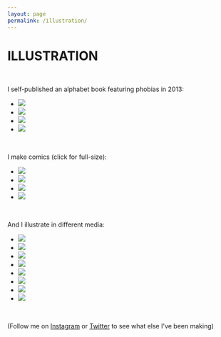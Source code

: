 ```yaml
---
layout: page
permalink: /illustration/
---
```


<h1 class="page-heading">ILLUSTRATION</h1>

<br>
<p>I self-published an alphabet book featuring phobias in 2013:</p>

<ul class="pic">
	<li class="exp"><img src="/img/abc-cover.jpg" /></li>
	<li class="exp"><img src="/img/k.png" /></li>
	<li class="exp"><img src="/img/abc-n.jpg" /></li>
	<li class="exp"><img src="/img/p.png" /></li>
</ul>

<br>
<p>I make comics (click for full-size):</p>

<ul class="pic">
	<li class="exp"><a href="/img/sp1.png" target="_blank"><img src="/img/sp1.png" /></a></li>
	<li class="exp"><a href="/img/pokemom.png" target="_blank"><img src="/img/pokemom.png" /></a></li>
	<li class="exp"><a href="/img/iris.png" target="_blank"><img src="/img/iris.png" /></a></li>
	<li class="exp"><a href="/img/abq.png" target="_blank"><img src="/img/jjj.png" /></a></li>
</ul>

<br>
<p>And I illustrate in different media:</p>

<ul class="pic">
	<li class="exp"><img src="http://68.media.tumblr.com/4cc785754ffa28ba47c813a8a13e7517/tumblr_nlhsx8YAYz1qemft7o1_500.png" /></li>
	<li class="exp"><img src="/img/sloths.png" /></li>
	<li class="exp"><img src="/img/charles.png" /></li>
	<li class="exp"><img src="https://scontent-ord5-2.xx.fbcdn.net/v/t39.30808-6/279772586_10224255583288760_5953758915037258528_n.jpg?_nc_cat=102&ccb=1-7&_nc_sid=174925&_nc_ohc=T2cRus4BihQAX8pBHj8&_nc_ht=scontent-ord5-2.xx&oh=00_AfB6JnooD1N4utiA-x9XviMVzdMariNoe_FgDVQcIKAMWA&oe=648D6F85" /></li>
	<li class="exp"><img src="/img/reflect.png" /></li>
	<li class="exp"><img src="/img/AveChile.png" /></li>
	<li class="exp"><img src="/img/cactus.png" /></li>
	<li class="exp"><img src="/img/rose.png" /></li>
</ul>

<br>

<p>(Follow me on <a href="https://instagram.com/cattheless">Instagram</a> or <a href="https://twitter.com/cattheless">Twitter</a> to see what else I've been making)</p>
<br>

